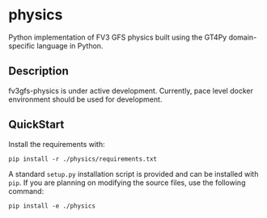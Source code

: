 # physics
Python implementation of FV3 GFS physics built using the GT4Py domain-specific language in Python.

## Description
fv3gfs-physics is under active development. Currently, pace level docker environment should be used for development.

## QuickStart

Install the requirements with:
```
pip install -r ./physics/requirements.txt
```
A standard `setup.py` installation script is provided and can be installed with `pip`.
If you are planning on modifying the source files, use the following command:
```
pip install -e ./physics
```
